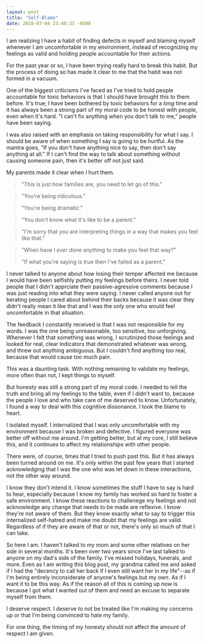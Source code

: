 ```yaml
---
layout: post
title: "Self-Blame"
date: 2019-07-04 23:40:33 -0500
---
```


I am realizing I have a habit of finding defects in myself and blaming myself whenever I am uncomfortable in my environment, instead of recognizing my feelings as valid and holding people accountable for their actions.

For the past year or so, I have been trying really hard to break this habit. But the process of doing so has made it clear to me that the habit was not formed in a vacuum.

One of the biggest criticisms I've faced as I've tried to hold people accountable for toxic behaviors is that I should have brought this to them before. It's true; I have been bothered by toxic behaviors for a *long* time and it has always been a strong part of my moral code to be honest with people, even 
when it's hard. "I can't fix anything when you don't talk to me," people have been saying.

I was also raised with an emphasis on taking responsibility for what I say. I should be aware of when something I say is going to be hurtful. As the mantra goes, "If you don't have anything nice to say, then don't say anything at all." If I can't find the way to talk about something without causing someone 
pain, then it's better off not just said. 

My parents made it clear when I hurt them.

 > "This is just how families are, you need to let go of this."

 > "You're being ridiculous."

 > "You're being dramatic."
 
 > "You don't know what it's like to be a parent."
 
 > "I'm sorry that you are interpreting things in a way that makes you feel like that."
 
 > "When have I *ever* done anything to make you feel that way?"
 
 > "If what you're saying is true then I've failed as a parent."

I never talked to anyone about how losing their temper affected me because I would have 
been selfishly putting my 
feelings before theirs. I never told people that I didn't apprciate their 
passive-agressive comments because I was just reading into what they were saying. I never called anyone out for berating people I cared about behind their backs because it was clear they didn't really mean it like that and I was the only one who would feel uncomfortable in that situation. 

The feedback I constantly received is that I was not responsible for my words. I was the one being unreasonable, too sensitive, too unforgiving. Whenever I felt that something was 
wrong, I scrutinized those feelings 
and looked for real, clear indicators that demonstrated whatever was wrong, and threw out anything ambiguous. But I couldn't find anything *too* real, because that would cause too much pain.

This was a daunting task. With nothing remaining to validate my feelings, more often than not, I kept things to myself.

But honesty was still a strong part of my moral code. I needed to tell the truth and bring all my feelings to the table, even if I didn't want to, because the people I love and who 
take care of me deserved to know. Unfortunately, I found a way to deal with this cognitive dissonance. I took the blame to heart.

I isolated myself. I internalized that I was only uncomfortable with my environment because I was broken and defective. I figured everyone was better off without me around. I'm getting better, but at my core, I still believe this, and it continues to affect my relationships with other people.

There were, of course, times that I tried to push past this. But it has always been turned around on me. It's only within the past few years that I started acknowledging that I was the one who was let down in these interactions, not the other way around. 

I know they don't intend it. I know sometimes the stuff I have to say is hard to hear, especially because I know my family has worked so hard to foster a safe environment. I know these reactions to challenege my feelings and not acknowledge any change that needs to be made are reflexive. I know they're not aware of them. But they know exactly what to say to trigger this internalized self-hatred and make me doubt that my feelings are valid. Regardless of if they are aware of that or not, there's only so much of that I can take.

So here I am. I haven't talked to my mom and some other relatives on her side in several months. It's been over two years since I've last talked to anyone on my dad's side of the family. I've missed holidays, funerals, and more. Even as I am writing this blog post, my grandma called me and asked if I had the "decency to call her back if I even still want her in my life"--as if I'm being entirely inconsiderate of anyone's feelings but my own. As if I want it to be this way. As if the reason all of this is coming up now is because I got what I wanted out of them and need an excuse to separate myself from them.

I deserve respect. I deserve to not be treated like I'm making my concerns up or that I'm being convinced to hate my family. 

For one thing, the timing of my honesty should not affect the amount of respect I am given.




